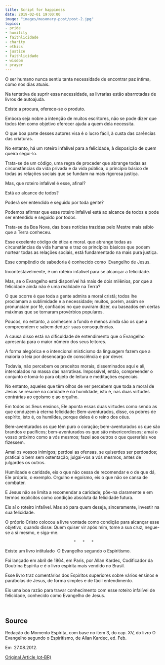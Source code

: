 ```yaml
---
title: Script for happiness
date: 2019-02-01 19:00:00
image: "images/masonary-post/post-2.jpg"
topics: 
- pride
- humility
- faithlicidade
- charity
- ethics
- justice
- faithlicidade
- wisdom
- prayer
---
```


O ser humano nunca sentiu tanta necessidade de encontrar paz íntima, como nos
dias atuais.

Na tentativa de suprir essa necessidade, as livrarias estão abarrotadas de
livros de autoajuda.

Existe a procura, oferece-se o produto.

Embora seja nobre a intenção de muitos escritores, não se pode dizer que todos
têm como objetivo oferecer ajuda a quem dela necessita.

O que boa parte desses autores visa é o lucro fácil, à custa das carências das
criaturas.

No entanto, há um roteiro infalível para a felicidade, à disposição de quem
queira segui-lo.

Trata-se de um código, uma regra de proceder que abrange todas as
circunstâncias da vida privada e da vida pública, o princípio básico de todas
as relações sociais que se fundam na mais rigorosa justiça.

Mas, que roteiro infalível é esse, afinal?

Está ao alcance de todos?

Poderá ser entendido e seguido por toda gente?

Podemos afirmar que esse roteiro infalível está ao alcance de todos e pode ser
entendido e seguido por todos.

Trata-se da Boa Nova, das boas notícias trazidas pelo Mestre mais sábio que a
Terra conheceu.

Esse excelente código de ética e moral. que abrange todas as circunstâncias da
vida humana e traz os princípios básicos que podem nortear todas as relações
sociais, está fundamentado na mais pura justiça.

Esse compêndio de sabedoria é conhecido como  Evangelho de Jesus.

Incontestavelmente, é um roteiro infalível para se alcançar a felicidade.

Mas, se o Evangelho está disponível há mais de dois milênios, por que a
felicidade ainda não é uma realidade na Terra?

O que ocorre é que toda a gente admira a moral cristã; todos lhe proclamam a
sublimidade e a necessidade; muitos, porém, assim se pronunciam por fé,
confiados no que ouviram dizer, ou baseados em certas máximas que se tornaram
provérbios populares.

Poucos, no entanto, a conhecem a fundo e menos ainda são os que a compreendem e
sabem deduzir suas consequências.

A causa disso está na dificuldade de entendimento que o Evangelho apresenta
para o maior número dos seus leitores.

A forma alegórica e o intencional misticismo da linguagem fazem que a maioria o
leia por desencargo de consciência e por dever.

Todavia, não percebem os preceitos morais, disseminados aqui e ali,
intercalados na massa das narrativas. Impossível, então, compreender o conjunto
e tomá-lo para objeto de leitura e meditações especiais.

No entanto, aqueles que têm olhos de ver percebem que toda a moral de Jesus se
resume na caridade e na humildade, isto é, nas duas virtudes contrárias ao
egoísmo e ao orgulho.

Em todos os Seus ensinos, Ele aponta essas duas virtudes como sendo as que
conduzem à eterna felicidade: Bem-aventurados, disse, os pobres de espírito,
isto é, os humildes, porque deles é o reino dos céus.

Bem-aventurados os que têm puro o coração; bem-aventurados os que são brandos e
pacíficos; bem-aventurados os que são misericordiosos; amai o vosso próximo
como a vós mesmos; fazei aos outros o que quereríeis vos fizessem.

Amai os vossos inimigos; perdoai as ofensas, se quiserdes ser perdoados;
praticai o bem sem ostentação; julgai-vos a vós mesmos, antes de julgardes os
outros.

Humildade e caridade, eis o que não cessa de recomendar e o de que dá, Ele
próprio, o exemplo. Orgulho e egoísmo, eis o que não se cansa de combater.

E Jesus não se limita a recomendar a caridade; põe-na claramente e em termos
explícitos como condição absoluta da felicidade futura.

Eis aí o roteiro infalível. Mas só para quem deseja, sinceramente, investir na
sua felicidade.

O próprio Cristo colocou a livre vontade como condição para alcançar esse
objetivo, quando disse: Quem quiser vir após mim, tome a sua cruz, negue-se a
si mesmo, e siga-me.

                                   *   *   *

Existe um livro intitulado  O Evangelho segundo o Espiritismo.

Foi lançado em abril de 1864, em Paris, por Allan Kardec, Codificador da
Doutrina Espírita e é o livro espírita mais vendido no Brasil.

Esse livro traz comentários dos Espíritos superiores sobre vários ensinos e
parábolas de Jesus, de forma simples e de fácil entendimento.

Eis uma boa razão para travar conhecimento com esse roteiro infalível de
felicidade, conhecido como Evangelho de Jesus.

 
## Source
Redação do Momento Espírita, com base no item 3, do cap. XV,
do livro O Evangelho segundo o Espiritismo, de Allan Kardec, ed. Feb.

Em  27.08.2012.


[Original Article (pt-BR)](http://momento.com.br/pt/ler_texto.php?id=1040)
